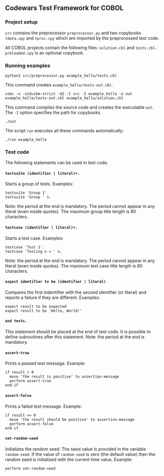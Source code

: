 ## Codewars Test Framework for COBOL

### Project setup

`src` contains the preprocessor `preprocessor.py` and two copybooks `tdata.cpy` and `tproc.cpy` which are imported by the preprocessed test code.

All COBOL projects contain the following files: `solution.cbl` and `tests.cbl`. `preloaded.cpy` is an optional copybook.

### Running examples

```
python3 src/preprocessor.py example_hello/tests.cbl
```

This command creates `example_hello/tests-out.cbl`.

```
cobc -x -std=ibm-strict -O2 -I src -I example_hello -o out example_hello/tests-out.cbl example_hello/solution.cbl
```

This command compiles the source code and creates the executable `out`. The `-I` option specifies the path for copybooks.

```
./out
```

The script `run` executes all these commands automatically:
```
./run example_hello
```

### Test code

The following statements can be used in test code.

#### `testsuite (identifier | literal)+.`
Starts a group of tests. Examples:
```
testsuite 'Group 1'.
testsuite 'Group ' n.
```
Note: the period at the end is mandatory. The period cannot appear in any literal (even inside quotes). The maximum group title length is 80 characters.

#### `testcase (identifier | literal)+.`
Starts a test case. Examples:
```
testcase 'Test 1'.
testcase 'Testing n = ' n.
```
Note: the period at the end is mandatory. The period cannot appear in any literal (even inside quotes). The maximum test case title length is 80 characters.

#### `expect identifier to be (identifier | literal)`
Compares the first indentifier with the second identifier (or literal) and reports a failure if they are different. Examples:
```
expect result to be expected
expect result to be 'Hello, World!'
```

#### `end tests.`
This statement should be placed at the end of test code. It is possible to define subroutines after this statement. Note: the period at the end is mandatory.

#### `assert-true`
Prints a passed test message. Example:
```cobol
if result > 0
  move 'the result is positive' to assertion-message
  perform assert-true
end-if
```

#### `assert-false`
Prints a failed test message. Example:
```cobol
if result <= 0
  move 'the result should be positive' to assertion-message
  perform assert-false
end-if
```

#### `set-random-seed`
Initializes the random seed. The seed value is provided in the variable `random-seed`. If the value of `random-seed` is zero (the default value) then the random seed is initialized with the current time value. Example:
```
perform set-random-seed
```
